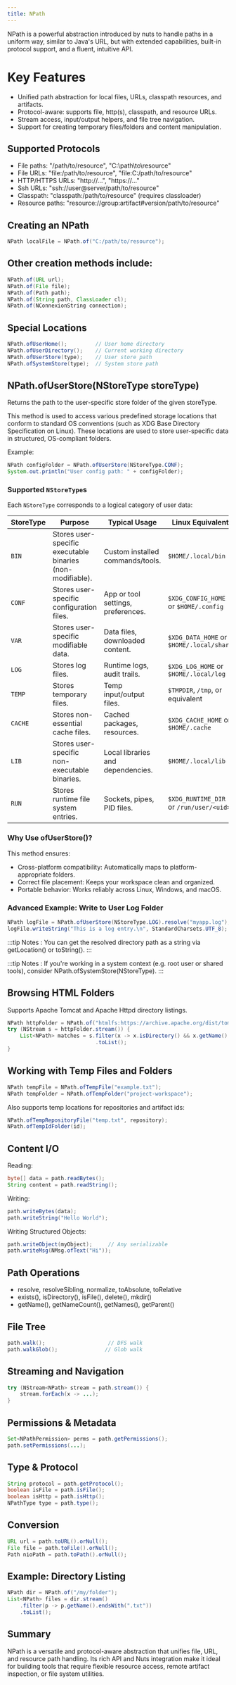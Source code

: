 ```yaml
---
title: NPath
---
```




NPath is a powerful abstraction introduced by nuts to handle paths in a uniform way, similar to Java's URL, but with extended capabilities, built-in protocol support, and a fluent, intuitive API.

# Key Features

- Unified path abstraction for local files, URLs, classpath resources, and artifacts.
- Protocol-aware: supports file, http(s), classpath, and resource URLs.
- Stream access, input/output helpers, and file tree navigation.
- Support for creating temporary files/folders and content manipulation.

## Supported Protocols

- File paths: "/path/to/resource", "C:\\path\\to\\resource"
- File URLs: "file:/path/to/resource", "file:C:/path/to/resource"
- HTTP/HTTPS URLs: "http://...", "https://..."
- Ssh URLs: "ssh://user@server/path/to/resource"
- Classpath: "classpath:/path/to/resource" (requires classloader)
- Resource paths: "resource://group:artifact#version/path/to/resource"

## Creating an NPath

```java
NPath localFile = NPath.of("C:/path/to/resource");
```

## Other creation methods include:


```java
NPath.of(URL url);
NPath.of(File file);
NPath.of(Path path);
NPath.of(String path, ClassLoader cl);
NPath.of(NConnexionString connection);
```

## Special Locations

```java
NPath.ofUserHome();         // User home directory
NPath.ofUserDirectory();    // Current working directory
NPath.ofUserStore(type);    // User store path
NPath.ofSystemStore(type);  // System store path
```

## NPath.ofUserStore(NStoreType storeType)

Returns the path to the user-specific store folder of the given storeType.

This method is used to access various predefined storage locations that conform to standard OS conventions (such as XDG Base Directory Specification on Linux). These locations are used to store user-specific data in structured, OS-compliant folders.

Example:
```java
NPath configFolder = NPath.ofUserStore(NStoreType.CONF);
System.out.println("User config path: " + configFolder);
```

### Supported `NStoreType`s

Each `NStoreType` corresponds to a logical category of user data:

| StoreType | Purpose | Typical Usage | Linux Equivalent |
|-----------|---------|---------------|------------------|
| `BIN`     | Stores user-specific executable binaries (non-modifiable). | Custom installed commands/tools. | `$HOME/.local/bin` |
| `CONF`    | Stores user-specific configuration files. | App or tool settings, preferences. | `$XDG_CONFIG_HOME` or `$HOME/.config` |
| `VAR`     | Stores user-specific modifiable data. | Data files, downloaded content. | `$XDG_DATA_HOME` or `$HOME/.local/share` |
| `LOG`     | Stores log files. | Runtime logs, audit trails. | `$XDG_LOG_HOME` or `$HOME/.local/log` |
| `TEMP`    | Stores temporary files. | Temp input/output files. | `$TMPDIR`, `/tmp`, or equivalent |
| `CACHE`   | Stores non-essential cache files. | Cached packages, resources. | `$XDG_CACHE_HOME` or `$HOME/.cache` |
| `LIB`     | Stores user-specific non-executable binaries. | Local libraries and dependencies. | `$HOME/.local/lib` |
| `RUN`     | Stores runtime file system entries. | Sockets, pipes, PID files. | `$XDG_RUNTIME_DIR` or `/run/user/<uid>` |


### Why Use ofUserStore()?
This method ensures:
- Cross-platform compatibility: Automatically maps to platform-appropriate folders.
- Correct file placement: Keeps your workspace clean and organized.
- Portable behavior: Works reliably across Linux, Windows, and macOS.

### Advanced Example: Write to User Log Folder

```java
NPath logFile = NPath.ofUserStore(NStoreType.LOG).resolve("myapp.log");
logFile.writeString("This is a log entry.\n", StandardCharsets.UTF_8);
```

:::tip
Notes : You can get the resolved directory path as a string via getLocation() or toString().
:::

:::tip
Notes : If you're working in a system context (e.g. root user or shared tools), consider NPath.ofSystemStore(NStoreType).
:::


## Browsing HTML Folders
Supports Apache Tomcat and Apache Httpd directory listings.

```java
NPath httpFolder = NPath.of("htmlfs:https://archive.apache.org/dist/tomcat/");
try (NStream s = httpFolder.stream()) {
    List<NPath> matches = s.filter(x -> x.isDirectory() && x.getName().matches("tomcat-[0-9.]+"))
                            .toList();
}
```

## Working with Temp Files and Folders

```java
NPath tempFile = NPath.ofTempFile("example.txt");
NPath tempFolder = NPath.ofTempFolder("project-workspace");
```

Also supports temp locations for repositories and artifact ids:

```java
NPath.ofTempRepositoryFile("temp.txt", repository);
NPath.ofTempIdFolder(id);
```


## Content I/O
Reading:

```java
byte[] data = path.readBytes();
String content = path.readString();
```

Writing:

```java
path.writeBytes(data);
path.writeString("Hello World");
```

Writing Structured Objects:

```java
path.writeObject(myObject);     // Any serializable
path.writeMsg(NMsg.ofText("Hi"));
```


## Path Operations
- resolve, resolveSibling, normalize, toAbsolute, toRelative
- exists(), isDirectory(), isFile(), delete(), mkdir()
- getName(), getNameCount(), getNames(), getParent()

## File Tree

```java
path.walk();                    // DFS walk
path.walkGlob();               // Glob walk
```

## Streaming and Navigation
```java
try (NStream<NPath> stream = path.stream()) {
    stream.forEach(x -> ...);
}
```

## Permissions & Metadata

```java
Set<NPathPermission> perms = path.getPermissions();
path.setPermissions(...);
```

## Type & Protocol

```java
String protocol = path.getProtocol();
boolean isFile = path.isFile();
boolean isHttp = path.isHttp();
NPathType type = path.type();
```

## Conversion

```java
URL url = path.toURL().orNull();
File file = path.toFile().orNull();
Path nioPath = path.toPath().orNull();
```


## Example: Directory Listing
```java
NPath dir = NPath.of("/my/folder");
List<NPath> files = dir.stream()
    .filter(p -> p.getName().endsWith(".txt"))
    .toList();
```

## Summary
NPath is a versatile and protocol-aware abstraction that unifies file, URL, and resource path handling. Its rich API and Nuts integration make it ideal for building tools that require flexible resource access, remote artifact inspection, or file system utilities.




